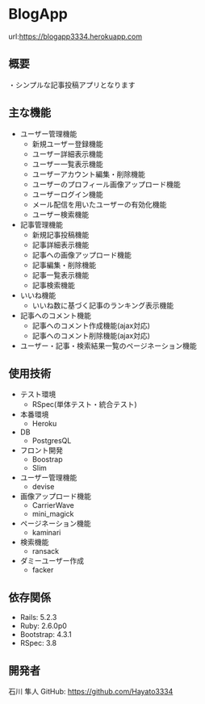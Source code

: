 # BlogApp
url:https://blogapp3334.herokuapp.com

## 概要
・シンプルな記事投稿アプリとなります

## 主な機能
- ユーザー管理機能
  - 新規ユーザー登録機能
  - ユーザー詳細表示機能
  - ユーザー一覧表示機能
  - ユーザーアカウント編集・削除機能
  - ユーザーのプロフィール画像アップロード機能
  - ユーザーログイン機能
  - メール配信を用いたユーザーの有効化機能
  - ユーザー検索機能
- 記事管理機能
  -   新規記事投稿機能
  -   記事詳細表示機能
  -   記事への画像アップロード機能
  -   記事編集・削除機能
  -   記事一覧表示機能
  -   記事検索機能
- いいね機能
  -   いいね数に基づく記事のランキング表示機能
- 記事へのコメント機能
  -   記事へのコメント作成機能(ajax対応)
  -   記事へのコメント削除機能(ajax対応)
- ユーザー・記事・検索結果一覧のページネーション機能

## 使用技術
- テスト環境
  -   RSpec(単体テスト・統合テスト)
- 本番環境
  -   Heroku
- DB
  -   PostgresQL
- フロント開発
  -   Boostrap
  -   Slim
- ユーザー管理機能
  -   devise
- 画像アップロード機能
  -   CarrierWave
  -   mini_magick
- ページネーション機能
  -   kaminari
- 検索機能
  -   ransack
- ダミーユーザー作成
  -   facker

## 依存関係
- Rails: 5.2.3
- Ruby: 2.6.0p0
- Bootstrap: 4.3.1
- RSpec: 3.8

## 開発者
石川 隼人
GitHub: https://github.com/Hayato3334

